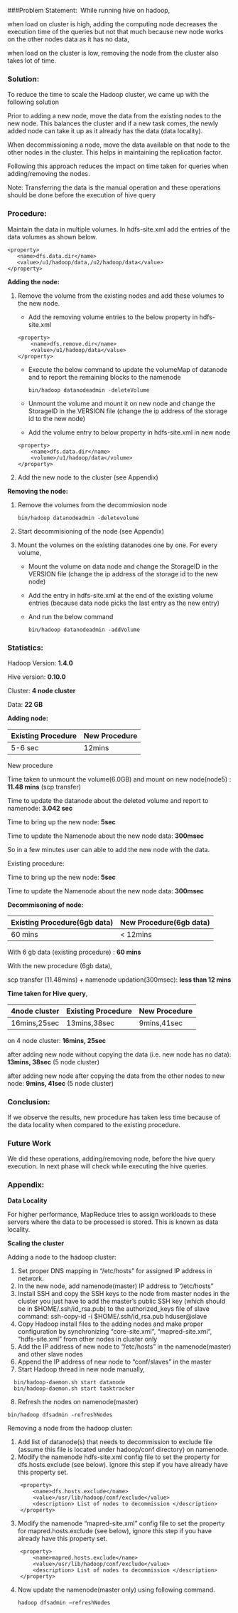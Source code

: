 ###﻿Problem Statement:
﻿
While running hive on hadoop, 

   when load on cluster is high, adding the computing node decreases the execution time of the queries but not that much because new node works on the other nodes data as it has no data,
   
   when load on the cluster is low, removing the node from the cluster also takes lot of time. 
   
### Solution:

To reduce the time to scale the Hadoop cluster, we came up with the following solution

   Prior to adding a new node, move the data from the existing nodes to the new node. This balances the cluster and if a new task comes, the newly added node can take it up as it already has the data (data locality).
   
   When decommissioning a node, move the data available on that node to the other nodes in the cluster. This helps in maintaining the replication factor.
  
Following this approach reduces the impact on time taken for queries when adding/removing the nodes.

Note: Transferring the data is the manual operation and these operations should be done before the execution of hive query

### Procedure:

Maintain the data in multiple volumes. In hdfs-site.xml add the entries of the data volumes as shown below.

```
<property>
   <name>dfs.data.dir</name> 
   <value>/u1/hadoop/data,/u2/hadoop/data</value> 
</property>

```

**Adding the node:**

1. Remove the volume from the existing nodes and add these volumes to the new node.
	* Add the removing volume entries to the below property in hdfs-site.xml 
	
	```
	<property>
     	<name>dfs.remove.dir</name>
     	<value>/u1/hadoop/data</value>
	</property>
	```
   * Execute the below command to update the volumeMap of datanode and to report the remaining  blocks to the namenode
   
	  `bin/hadoop datanodeadmin -deleteVolume`
   * Unmount the volume and mount it on new node and change the StorageID in the VERSION file (change the ip address of the storage id to the new node)
   * Add the volume entry to below property in hdfs-site.xml in new node
    ```
	<property>
        <name>dfs.data.dir</name>
        <volume>/u1/hadoop/data</volume>
	</property>
    ```
2. Add the new node to the cluster (see Appendix)

**Removing the node:**

1. Remove the volumes from the decommiosion node 

   `bin/hadoop datanodeadmin -deletevolume`
   
2. Start decommisioning of the node (see Appendix)
3. Mount the volumes on the existing datanodes one by one.
For every volume,
	* Mount the volume on data node and change the StorageID in the VERSION file (change the ip address of the storage id to the new node)
    * Add the entry in hdfs-site.xml at the end of the existing volume entries (because data node picks the last entry as the new
      entry)
    * And run the below command
           
       `bin/hadoop datanodeadmin -addVolume`

### Statistics:
Hadoop Version: **1.4.0**

Hive version: **0.10.0**

Cluster: **4 node cluster**

Data: **22 GB**

**Adding node:**

|Existing Procedure| New Procedure|
|---|---|
|5-6 sec| 12mins|

New procedure

Time taken to unmount the volume(6.0GB) and mount on new node(node5) : **11.48 mins** (scp transfer)

Time to update the datanode about the deleted volume and report to namenode:  **3.042 sec**

Time to bring up the new node:  **5sec**

Time to update the Namenode about the new node data:  **300msec**

So in a few minutes user can able to add the new node with the data.

Existing procedure:

Time to bring up the new node:  **5sec**

Time to update the Namenode about the new node data:  **300msec**

**Decommisoning of node:**

|Existing Procedure(6gb data)| New Procedure(6gb data)|
|---|---|
|60 mins| < 12mins|


With 6 gb data (existing procedure) :  **60 mins**

With the new procedure (6gb data), 

scp transfer (11.48mins) + namenode updation(300msec): **less than 12 mins**

**Time taken for Hive query**,

|4node cluster |Existing Procedure| New Procedure|
|---|---|---|
|16mins,25sec|13mins,38sec| 9mins,41sec|

 on 4 node cluster: **16mins, 25sec**
 
after adding new node without copying the data (i.e. new node has no data): **13mins, 38sec**  (5 node cluster)

after adding new node after copying the data from the other nodes to new node: **9mins, 41sec** (5 node cluster)

### Conclusion:
If we observe the results, new procedure has taken less time because of the data locality when compared to the existing procedure. 


### Future Work
We did these operations, adding/removing node,  before the hive query execution. In next phase will check while executing the hive queries.
    



### Appendix:
**Data Locality**

 For higher performance, MapReduce tries to assign workloads to these servers where the data to be processed is stored. This is known as data locality.
 
**Scaling the cluster**

Adding a node to the hadoop cluster:

1. Set proper DNS mapping in “/etc/hosts” for assigned IP address in network. 
2. In the new node, add namenode(master) IP address to “/etc/hosts” 
3. Install SSH and copy the SSH keys to the node from master nodes in the cluster 
	you just have to add the master’s public SSH key (which should be in $HOME/.ssh/id\_rsa.pub) to the authorized\_keys file of slave 
   command: ssh-copy-id -i $HOME/.ssh/id_rsa.pub hduser@slave 
4. Copy Hadoop install files to the adding nodes and make proper configuration by synchronizing “core-site.xml”, “mapred-site.xml”, “hdfs-site.xml” from other nodes in cluster only 
5. Add the IP address of new node to “/etc/hosts” in the namenode(master) and other slave nodes 
6. Append the IP address of new node to “conf/slaves” in the master 
7. Start Hadoop thread in new node manually,

```
  bin/hadoop-daemon.sh start datanode 
  bin/hadoop-daemon.sh start tasktracker
  ```

8. Refresh the nodes on namenode(master)

  `bin/hadoop dfsadmin -refreshNodes`
  
Removing a node from the hadoop cluster:

1. Add list of datanode(s) that needs to decommission to exclude file (assume this file is located under hadoop/conf directory) on namenode.
2. Modify the namenode hdfs-site.xml config file to set the property for dfs.hosts.exclude (see below). ignore this step if you have already have this property set. 

```
	<property> 
   		<name>dfs.hosts.exclude</name> 
   		<value>/usr/lib/hadoop/conf/exclude</value> 
   		<description> List of nodes to decommission </description> 
	</property> 
```

3. Modify the namenode “mapred-site.xml” config file to set the property for mapred.hosts.exclude (see below), ignore this step if you have already have this property set.

```
	<property> 
   		<name>mapred.hosts.exclude</name> 
   		<value>/usr/lib/hadoop/conf/exclude</value> 
   		<description> List of nodes to decommission </description> 
	</property>
```

4. Now update the namenode(master only) using following command.

   `hadoop dfsadmin –refreshNodes `

